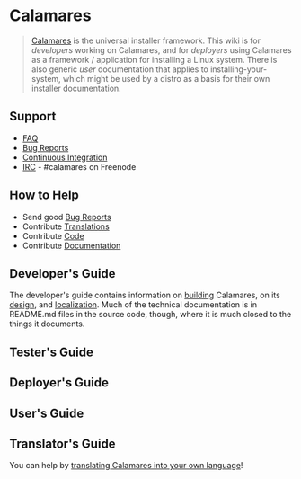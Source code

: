 # Calamares

> [Calamares](https://calamares.io/) is the universal installer framework. 
> This wiki is for *developers* working on Calamares, and for *deployers*
> using Calamares as a framework / application for installing a Linux system.
> There is also generic *user* documentation that applies to installing-your-
> system, which might be used by a distro as a basis for their own installer
> documentation.

## Support

* [FAQ](FAQ)
* [Bug Reports](https://github.com/calamares/calamares/issues)
* [Continuous Integration](https://travis-ci.org/calamares/calamares)
* [IRC](irc://irc.freenode.net/calamares) - #calamares on Freenode

## How to Help

* Send good [Bug Reports](https://calamares.io/bugs/)
* Contribute [Translations](https://www.transifex.com/calamares/calamares/)
* Contribute [Code](https://github.com/calamares/calamares/)
* Contribute [Documentation](https://github.com/calamares/calamares/wiki/)

## Developer's Guide

The developer's guide contains information on 
[building](Developer'sGuide.md#build) Calamares,
on its 
[design](Developer'sGuide.md#design),
and [localization](Developer'sGuide.md#i18n).
Much of the technical documentation is in README.md files in the
source code, though, where it is much closed to the things it
documents.

## Tester's Guide

## Deployer's Guide

## User's Guide

## Translator's Guide

You can help by [translating Calamares into your own language](https://www.transifex.com/calamares/calamares/)!

